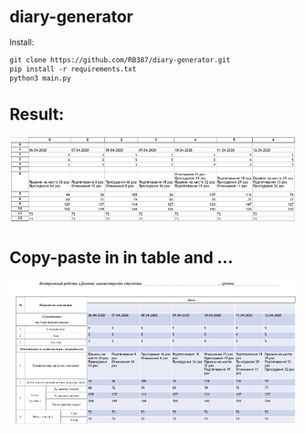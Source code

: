 # diary-generator
Install:
```
git clone https://github.com/RB387/diary-generator.git
pip install -r requirements.txt
python3 main.py
```

# Result:
![screenshot](https://raw.githubusercontent.com/RB387/diary-generator/master/git-images/result.png)
# Copy-paste in in table and ...
![screenshot2](https://raw.githubusercontent.com/RB387/diary-generator/master/git-images/copy-paste.png)
